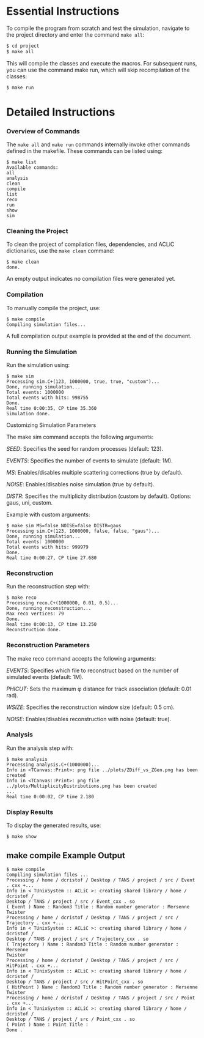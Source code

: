 # Essential Instructions

To compile the program from scratch and test the simulation, navigate to the project directory and enter the command  `make all`:

```bash
$ cd project
$ make all
```
This will compile the classes and execute the macros. For subsequent runs, you can use the command make run, which will skip recompilation of the classes:

```bash
$ make run
```

# Detailed Instructions

### Overview of Commands

The `make all` and `make run` commands internally invoke other commands defined in the makefile. These commands can be listed using:

```
$ make list
Available commands:
all
analysis
clean
compile
list
reco
run
show
sim
```

### Cleaning the Project

To clean the project of compilation files, dependencies, and ACLiC dictionaries, use the `make clean` command:

```
$ make clean
done.
```

An empty output indicates no compilation files were generated yet.

### Compilation

To manually compile the project, use:
```
$ make compile
Compiling simulation files...
```
A full compilation output example is provided at the end of the document.

### Running the Simulation

Run the simulation using:
```
$ make sim
Processing sim.C+(123, 1000000, true, true, "custom")...
Done, running simulation...
Total events: 1000000
Total events with hits: 998755
Done.
Real time 0:00:35, CP time 35.360
Simulation done.
```
Customizing Simulation Parameters

The make sim command accepts the following arguments:

*SEED*: Specifies the seed for random processes (default: 123).

*EVENTS*: Specifies the number of events to simulate (default: 1M).

*MS*: Enables/disables multiple scattering corrections (true by default).

*NOISE*: Enables/disables noise simulation (true by default).

*DISTR*: Specifies the multiplicity distribution (custom by default). Options: gaus, uni, custom.

Example with custom arguments:

```
$ make sim MS=false NOISE=false DISTR=gaus
Processing sim.C+(123, 1000000, false, false, "gaus")...
Done, running simulation...
Total events: 1000000
Total events with hits: 999979
Done.
Real time 0:00:27, CP time 27.680
```
### Reconstruction

Run the reconstruction step with:
```
$ make reco
Processing reco.C+(1000000, 0.01, 0.5)...
Done, running reconstruction...
Max reco vertices: 79
Done.
Real time 0:00:13, CP time 13.250
Reconstruction done.
```
### Reconstruction Parameters

The make reco command accepts the following arguments:

*EVENTS*: Specifies which file to reconstruct based on the number of simulated events (default: 1M).

*PHICUT*: Sets the maximum φ distance for track association (default: 0.01 rad).

*WSIZE*: Specifies the reconstruction window size (default: 0.5 cm).

*NOISE*: Enables/disables reconstruction with noise (default: true).

### Analysis

Run the analysis step with:
```
$ make analysis
Processing analysis.C+(1000000)...
Info in <TCanvas::Print>: png file ../plots/ZDiff_vs_ZGen.png has been created
Info in <TCanvas::Print>: png file ../plots/MultiplicityDistributions.png has been created
...
Real time 0:00:02, CP time 2.180
```

### Display Results

To display the generated results, use:
```
$ make show
```



## make compile Example Output
```
$ make compile
Compiling simulation files ...
Processing / home / dcristof / Desktop / TANS / project / src / Event . cxx +...
Info in < TUnixSystem :: ACLiC >: creating shared library / home / dcristof /
Desktop / TANS / project / src / Event_cxx . so
( Event ) Name : Random3 Title : Random number generator : Mersenne Twister
Processing / home / dcristof / Desktop / TANS / project / src / Trajectory . cxx +...
Info in < TUnixSystem :: ACLiC >: creating shared library / home / dcristof /
Desktop / TANS / project / src / Trajectory_cxx . so
( Trajectory ) Name : Random3 Title : Random number generator : Mersenne
Twister
Processing / home / dcristof / Desktop / TANS / project / src / HitPoint . cxx +...
Info in < TUnixSystem :: ACLiC >: creating shared library / home / dcristof /
Desktop / TANS / project / src / HitPoint_cxx . so
( HitPoint ) Name : Random3 Title : Random number generator : Mersenne
Twister
Processing / home / dcristof / Desktop / TANS / project / src / Point . cxx +...
Info in < TUnixSystem :: ACLiC >: creating shared library / home / dcristof /
Desktop / TANS / project / src / Point_cxx . so
( Point ) Name : Point Title :
Done .
```

